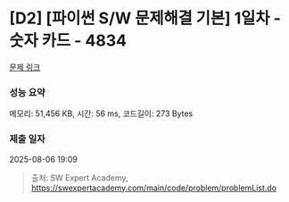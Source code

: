 # [D2] [파이썬 S/W 문제해결 기본] 1일차 - 숫자 카드 - 4834 

[문제 링크](https://swexpertacademy.com/main/code/problem/problemDetail.do?contestProbId=AWTLVouKpUgDFAVT) 

### 성능 요약

메모리: 51,456 KB, 시간: 56 ms, 코드길이: 273 Bytes

### 제출 일자

2025-08-06 19:09



> 출처: SW Expert Academy, https://swexpertacademy.com/main/code/problem/problemList.do